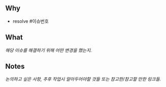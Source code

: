 ## Why

- resolve #이슈번호

## What

_해당 이슈를 해결하기 위해 어떤 변경을 했는지._

## Notes

_논의하고 싶은 사항, 추후 작업시 알아두어야할 것들 또는 참고한/참고할 만한 링크들._
